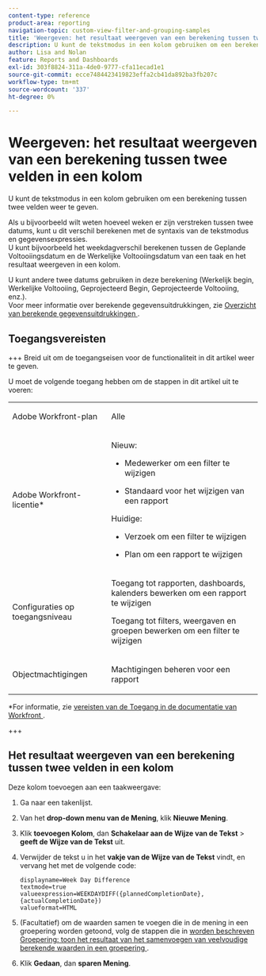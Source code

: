 ```yaml
---
content-type: reference
product-area: reporting
navigation-topic: custom-view-filter-and-grouping-samples
title: 'Weergeven: het resultaat weergeven van een berekening tussen twee velden in een kolom'
description: U kunt de tekstmodus in een kolom gebruiken om een berekening tussen twee velden weer te geven.
author: Lisa and Nolan
feature: Reports and Dashboards
exl-id: 303f8824-311a-4de0-9777-cfa11ecad1e1
source-git-commit: ecce7484423419823effa2cb41da892ba3fb207c
workflow-type: tm+mt
source-wordcount: '337'
ht-degree: 0%

---
```


# Weergeven: het resultaat weergeven van een berekening tussen twee velden in een kolom

<!--Audited: 11/2024-->

U kunt de tekstmodus in een kolom gebruiken om een berekening tussen twee velden weer te geven.

Als u bijvoorbeeld wilt weten hoeveel weken er zijn verstreken tussen twee datums, kunt u dit verschil berekenen met de syntaxis van de tekstmodus en gegevensexpressies.\
U kunt bijvoorbeeld het weekdagverschil berekenen tussen de Geplande Voltooiingsdatum en de Werkelijke Voltooiingsdatum van een taak en het resultaat weergeven in een kolom.

U kunt andere twee datums gebruiken in deze berekening (Werkelijk begin, Werkelijke Voltooiing, Geprojecteerd Begin, Geprojecteerde Voltooiing, enz.).\
Voor meer informatie over berekende gegevensuitdrukkingen, zie [&#x200B; Overzicht van berekende gegevensuitdrukkingen &#x200B;](../../../reports-and-dashboards/reports/calc-cstm-data-reports/calculated-data-expressions.md).

## Toegangsvereisten

+++ Breid uit om de toegangseisen voor de functionaliteit in dit artikel weer te geven.

U moet de volgende toegang hebben om de stappen in dit artikel uit te voeren:

<table style="table-layout:auto"> 
 <col> 
 <col> 
 <tbody> 
  <tr> 
   <td role="rowheader">Adobe Workfront-plan</td> 
   <td> <p>Alle</p> </td> 
  </tr> 
  <tr> 
   <td role="rowheader">Adobe Workfront-licentie*</td> 
   <td> 
    <p>Nieuw:</p>
   <ul><li><p>Medewerker om een filter te wijzigen </p></li>
   <li><p>Standaard voor het wijzigen van een rapport</p></li> </ul>

<p>Huidige:</p>
   <ul><li><p>Verzoek om een filter te wijzigen </p></li>
   <li><p>Plan om een rapport te wijzigen</p></li> </ul></td> 
  </tr> 
  <tr> 
   <td role="rowheader">Configuraties op toegangsniveau</td> 
   <td> <p>Toegang tot rapporten, dashboards, kalenders bewerken om een rapport te wijzigen</p> <p>Toegang tot filters, weergaven en groepen bewerken om een filter te wijzigen</p> </td> 
  </tr> 
  <tr> 
   <td role="rowheader">Objectmachtigingen</td> 
   <td> <p>Machtigingen beheren voor een rapport</p>  </td> 
  </tr> 
 </tbody> 
</table>

*For informatie, zie [&#x200B; vereisten van de Toegang in de documentatie van Workfront &#x200B;](/help/quicksilver/administration-and-setup/add-users/access-levels-and-object-permissions/access-level-requirements-in-documentation.md).

+++


## Het resultaat weergeven van een berekening tussen twee velden in een kolom

Deze kolom toevoegen aan een taakweergave:

1. Ga naar een takenlijst.
1. Van het **drop-down menu van de Mening**, klik **Nieuwe Mening**.

1. Klik **toevoegen Kolom**, dan **Schakelaar aan de Wijze van de Tekst** > **geeft de Wijze van de Tekst** uit.
1. Verwijder de tekst u in het **vakje van de Wijze van de Tekst** vindt, en vervang het met de volgende code:

   ```
   displayname=Week Day Difference
   textmode=true
   valueexpression=WEEKDAYDIFF({plannedCompletionDate},{actualCompletionDate})
   valueformat=HTML
   ```

1. (Facultatief) om de waarden samen te voegen die in de mening in een groepering worden getoond, volg de stappen die in [&#x200B; worden beschreven Groepering: toon het resultaat van het samenvoegen van veelvoudige berekende waarden in een groepering &#x200B;](../../../reports-and-dashboards/reports/custom-view-filter-grouping-samples/grouping-calculation-between-two-fields-aggregated-in-grouping.md).
1. Klik **Gedaan**, dan **sparen Mening**.
